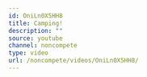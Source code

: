 ```yaml
---
id: OniLn0X5HH8
title: Camping!
description: ""
source: youtube
channel: noncompete
type: video
url: /noncompete/videos/OniLn0X5HH8/
---
```

